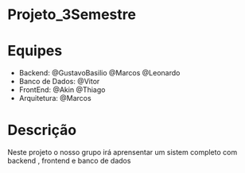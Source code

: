 
# Projeto_3Semestre


# Equipes
* Backend: @GustavoBasilio @Marcos @Leonardo
* Banco de Dados: @Vitor
* FrontEnd: @Akin @Thiago
* Arquitetura: @Marcos

# Descrição
Neste projeto o nosso grupo irá aprensentar um sistem completo com backend , frontend e banco de dados
